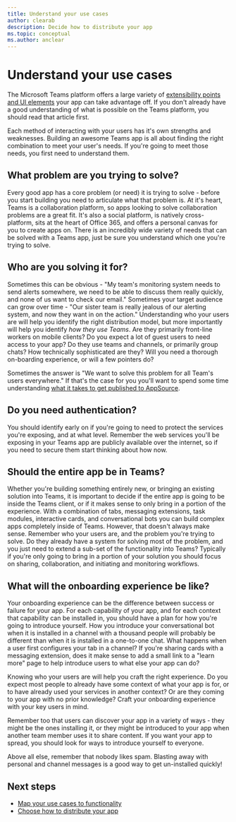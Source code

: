 ```yaml
---
title: Understand your use cases
author: clearab
description: Decide how to distribute your app
ms.topic: conceptual
ms.author: anclear
---
```

# Understand your use cases

The Microsoft Teams platform offers a large variety of [extensibility points and UI elements](~/concepts/extensibility-points.md) your app can take advantage off. If you don't already have a good understanding of what is possible on the Teams platform, you should read that article first.

Each method of interacting with your users has it's own strengths and weaknesses. Building an awesome Teams app is all about finding the right combination to meet your user's needs. If you're going to meet those needs, you first need to understand them.

## What problem are you trying to solve?

Every good app has a core problem (or need) it is trying to solve - before you start building you need to articulate what that problem is. At it's heart, Teams is a collaboration platform, so apps looking to solve collaboration problems are a great fit. It's also a social platform, is natively cross-platform, sits at the heart of Office 365, and offers a personal canvas for you to create apps on. There is an incredibly wide variety of needs that can be solved with a Teams app, just be sure you understand which one you're trying to solve.

## Who are you solving it for?

Sometimes this can be  obvious - "My team's monitoring system needs to send alerts somewhere, we need to be able to discuss them really quickly, and none of us want to check our email." Sometimes your target audience can grow over time - "Our sister team is really jealous of our alerting system, and now they want in on the action." Understanding who your users are will help you identify the right distribution model, but more importantly will help you identify *how they use Teams*. Are they primarily front-line workers on mobile clients? Do you expect a lot of guest users to need access to your app? Do they use teams and channels, or primarily group chats? How technically sophisticated are they? Will you need a thorough on-boarding experience, or will a few pointers do?

Sometimes the answer is "We want to solve this problem for all Team's users everywhere." If that's the case for you you'll want to spend some time understanding [what it takes to get published to AppSource](~/concepts/deploy-and-publish/apps-publish.md#publish-to-appsource).

## Do you need authentication?

You should identify early on if you're going to need to protect the services you're exposing, and at what level. Remember the web services you'll be exposing in your Teams app are publicly available over the internet, so if you need to secure them start thinking about how now.

## Should the entire app be in Teams?

Whether you're building something entirely new, or bringing an existing solution into Teams, it is important to decide if the entire app is going to be inside the Teams client, or if it makes sense to only bring in a portion of the experience. With a combination of tabs, messaging extensions, task modules, interactive cards, and conversational bots you can build complex apps completely inside of Teams. However, that doesn't always make sense. Remember who your users are, and the problem you're trying to solve. Do they already have a system for solving most of the problem, and you just need to extend a sub-set of the functionality into Teams? Typically if you're only going to bring in a portion of your solution you should focus on sharing, collaboration, and initiating and monitoring workflows.

## What will the onboarding experience be like?

Your onboarding experience can be the difference between success or failure for your app. For each capability of your app, and for each context that capability can be installed in, you should have a plan for how you're going to introduce yourself. How you introduce your conversational bot when it is installed in a channel with a thousand people will probably be different than when it is installed in a one-to-one chat. What happens when a user first configures your tab in a channel? If you're sharing cards with a messaging extension, does it make sense to add a small link to a "learn more" page to help introduce users to what else your app can do?

Knowing who your users are will help you craft the right experience. Do you expect most people to already have some context of what your app is for, or to have already used your services in another context? Or are they coming to your app with no prior knowledge? Craft your onboarding experience with your key users in mind.

Remember too that users can discover your app in a variety of ways - they might be the ones installing it, or they might be introduced to your app when another team member uses it to share content. If you want your app to spread, you should look for ways to introduce yourself to everyone.

Above all else, remember that nobody likes spam. Blasting away with personal and channel messages is a good way to get un-installed quickly!

## Next steps

* [Map your use cases to functionality](~/concepts/design/map-use-cases.md)
* [Choose how to distribute your app](~/concepts/deploy-and-publish/apps-publish.md)
